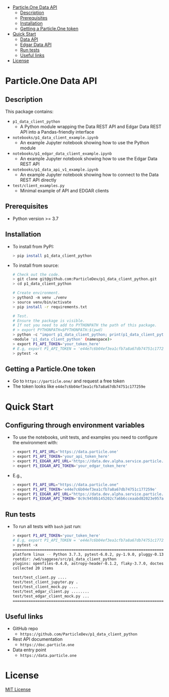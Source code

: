 <!--ts-->
   * [Particle.One Data API](#particleone-data-api)
      * [Description](#description)
      * [Prerequisites](#prerequisites)
      * [Installation](#installation)
      * [Getting a Particle.One token](#getting-a-particleone-token)
   * [Quick Start](#quick-start)
      * [Data API](#data-api)
      * [Edgar Data API](#edgar-data-api)
      * [Run tests](#run-tests)
      * [Useful links](#useful-links)
   * [License](#license)



<!--te-->

# Particle.One Data API

## Description

This package contains:

- `p1_data_client_python`
  - A Python module wrapping the Data REST API and Edgar Data REST API into a
    Pandas-friendly interface
- `notebooks/p1_data_client_example.ipynb`
  - An example Jupyter notebook showing how to use the Python module
- `notebooks/p1_edgar_data_client_example.ipynb`
  - An example Jupyter notebook showing how to use the Edgar Data REST API
- `notebooks/p1_data_api_v1_example.ipynb`
  - An example Jupyter notebook showing how to connect to the Data REST API
    directly
- `test/client_examples.py`
  - Minimal example of API and EDGAR clients

## Prerequisites

- Python version >= 3.7

## Installation

- To install from PyPI:

  ```bash
  > pip install p1_data_client_python
  ```

- To install from source:

  ```bash
  # Check out the code.
  > git clone git@github.com:ParticleDev/p1_data_client_python.git
  > cd p1_data_client_python

  # Create environment.
  > python3 -m venv ./venv
  > source venv/bin/activate
  > pip install -r requirements.txt

  # Test.
  # Ensure the package is visible.
  # If not you need to add to PYTHONPATH the path of this package.
  # > export PYTHONPATH=$PYTHONPATH:$(pwd)
  > python -c "import p1_data_client_python; print(p1_data_client_python)"
  <module 'p1_data_client_python' (namespace)>
  > export P1_API_TOKEN='your_token_here'
  # E.g, export P1_API_TOKEN = 'e44e7c6b04ef3ea1cfb7a8a67db74751c177259e'
  > pytest -x
  ```

## Getting a Particle.One token

- Go to `https://particle.one/` and request a free token
- The token looks like `e44e7c6b04ef3ea1cfb7a8a67db74751c177259e`

# Quick Start

## Configuring through environment variables

- To use the notebooks, unit tests, and examples you need to configure the
  environment with:

  ```bash
  > export P1_API_URL='https://data.particle.one'
  > export P1_API_TOKEN='your_api_token_here'
  > export P1_EDGAR_API_URL='https://data.dev.alpha.service.particle.one/edgar/v1'
  > export P1_EDGAR_API_TOKEN='your_edgar_token_here'
  ```

- E.g.,
  ```bash
  > export P1_API_URL="https://data.particle.one"
  > export P1_API_TOKEN='e44e7c6b04ef3ea1cfb7a8a67db74751c177259e'
  > export P1_EDGAR_API_URL="https://data.dev.alpha.service.particle.one/edgar/v1"
  > export P1_EDGAR_API_TOKEN='8c9c9458b145202c7a6b6cceaabd82023e957a46d6cf7061ed8e1c94a168f2fd'
  ```

## Run tests

- To run all tests with `bash` just run:

  ```bash
  > export P1_API_TOKEN='your_token_here'
  # E.g, export P1_API_TOKEN = 'e44e7c6b04ef3ea1cfb7a8a67db74751c1772598'
  > pytest -x
  =============================================================================================== test session starts ================================================================================================
  platform linux -- Python 3.7.3, pytest-6.0.2, py-1.9.0, pluggy-0.13.1
  rootdir: /wd/saggese/src/p1_data_client_python
  plugins: openfiles-0.4.0, astropy-header-0.1.2, flaky-3.7.0, doctestplus-0.4.0, remotedata-0.3.1, arraydiff-0.3, hypothesis-5.3.0
  collected 20 items

  test/test_client.py ....
  test/test_client_jupyter.py .
  test/test_client_mock.py ....
  test/test_edgar_client.py ........
  test/test_edgar_client_mock.py ...
  ================================================================================================ 9 passed in 3.46s =================================================================================================
  ```

## Useful links

- GitHub repo
  - `https://github.com/ParticleDev/p1_data_client_python`
- Rest API documentation
  - `https://doc.particle.one`
- Data entry point
  - `https://data.particle.one`

# License

[MIT License](license.txt)
